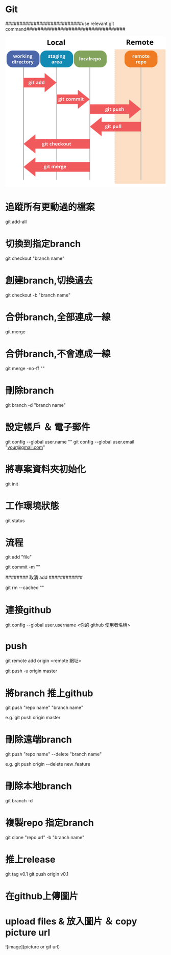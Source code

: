 # Git
###########################use relevant git command###################################

![image](https://github.com/jylin954/Git/blob/master/git-workflow.png)

# 追蹤所有更動過的檔案
git add-all
# 切換到指定branch
git checkout "branch name"
# 創建branch,切換過去
git checkout -b "branch name"
# 合併branch,全部連成一線
git merge
# 合併branch,不會連成一線
git merge -no-ff ""
# 刪除branch
git branch -d "branch name"


# 設定帳戶 ＆ 電子郵件
git config --global user.name "<Your Name>"
git config --global user.email "<your@gmail.com>"

# 將專案資料夾初始化
git init

# 工作環境狀態
git status

# 流程
git add "file"

git commit -m ""

######## 取消 add ############

git rm --cached ""

# 連接github
git config --global user.username <你的 github 使用者名稱>
# push
git remote add origin <remote 網址>

git push -u origin master

# 將branch 推上github
git push "repo name" "branch name"

e.g. git push origin master

# 刪除遠端branch
git push "repo name" --delete "branch name"

e.g. git push origin --delete new_feature

# 刪除本地branch
git branch -d

# 複製repo 指定branch
git clone "repo url" -b "branch name"

# 推上release
git tag v0.1
git push origin v0.1

# 在github上傳圖片
# upload files   & 放入圖片  ＆ copy picture url

![image](picture or gif url)
